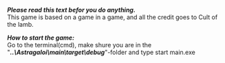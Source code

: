 ***___Please read this text befor you do anything.___***<br>
This game is based on a game in a game, and all the credit goes to Cult of the lamb.

***___How to start the game:___***<br>
  Go to the terminal(cmd), make shure you are in the "***..\Astragaloi\main\target\debug***"-folder and type start main.exe
